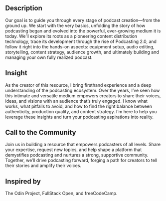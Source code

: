 ## Description
Our goal is to guide you through every stage of podcast creation—from the ground up. We start with the very basics, unfolding the story of how podcasting began and evolved into the powerful, ever-growing medium it is today. We’ll explore its roots as a pioneering content distribution technology, trace its development through the rise of Podcasting 2.0, and follow it right into the hands-on aspects: equipment setup, audio editing, storytelling, content strategy, audience growth, and ultimately building and managing your own fully realized podcast.

## Insight
As the creator of this resource, I bring firsthand experience and a deep understanding of the podcasting ecosystem. Over the years, I’ve seen how this intimate and versatile medium empowers creators to share their voices, ideas, and visions with an audience that’s truly engaged. I know what works, what pitfalls to avoid, and how to find the right balance between authenticity, production quality, and content strategy. I’m here to help you leverage these insights and turn your podcasting aspirations into reality.

## Call to the Community
Join us in building a resource that empowers podcasters of all levels. Share your expertise, request new topics, and help shape a platform that demystifies podcasting and nurtures a strong, supportive community. Together, we’ll drive podcasting forward, forging a path for creators to tell their stories and amplify their voices.

## Inspired by

The Odin Project, FullStack Open, and freeCodeCamp.
